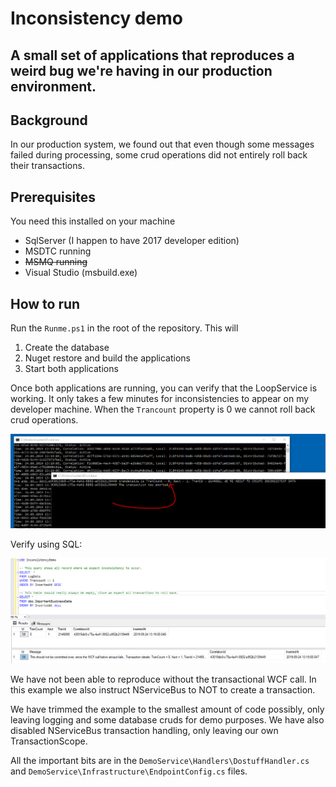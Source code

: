# Inconsistency demo

## A small set of applications that reproduces a weird bug we're having in our production environment.

## Background

In our production system, we found out that even though some messages failed during processing, some crud operations did not entirely roll back their transactions.

## Prerequisites

You need this installed on your machine

- SqlServer (I happen to have 2017 developer edition)
- MSDTC running
- ~~MSMQ running~~
- Visual Studio (msbuild.exe)

## How to run

Run the `Runme.ps1` in the root of the repository. This will

1.	Create the database
2.	Nuget restore and build the applications
3.	Start both applications

Once both applications are running, you can verify that the LoopService is working. It only takes a few minutes for inconsistencies to appear on my developer machine. When the `Trancount` property is 0 we cannot roll back crud operations.

![Console applications running](https://raw.githubusercontent.com/samegutt/InconsistencyDemo/withoutnsb/doc/Inconsistency.console2.png)

Verify using SQL:

![Transaction is not rolled back](https://raw.githubusercontent.com/samegutt/InconsistencyDemo/withoutnsb/doc/Inconsistency.ssms2.png)


We have not been able to reproduce without the transactional WCF call. In this example we also instruct NServiceBus to NOT to create a transaction. 

We have trimmed the example to the smallest amount of code possibly, only leaving logging and some database cruds for demo purposes. We have also disabled NServiceBus transaction handling, only leaving our own TransactionScope.

All the important bits are in the `DemoService\Handlers\DostuffHandler.cs` and `DemoService\Infrastructure\EndpointConfig.cs` files.

